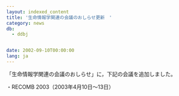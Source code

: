 ```yaml
---
layout: indexed_content
title: '生命情報学関連の会議のおしらせ更新　'
category: news
db:
  - ddbj


date: 2002-09-10T00:00:00
lang: ja
---
```


「生命情報学関連の会議のおしらせ」に，下記の会議を追加しました。

<p> ・RECOMB 2003（2003年4月10日～13日）</p>
